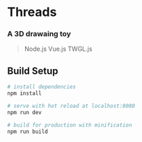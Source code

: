 # Threads
### A 3D drawaing toy
> Node.js
> Vue.js
> TWGL.js

## Build Setup

``` bash
# install dependencies
npm install

# serve with hot reload at localhost:8080
npm run dev

# build for production with minification
npm run build

```
